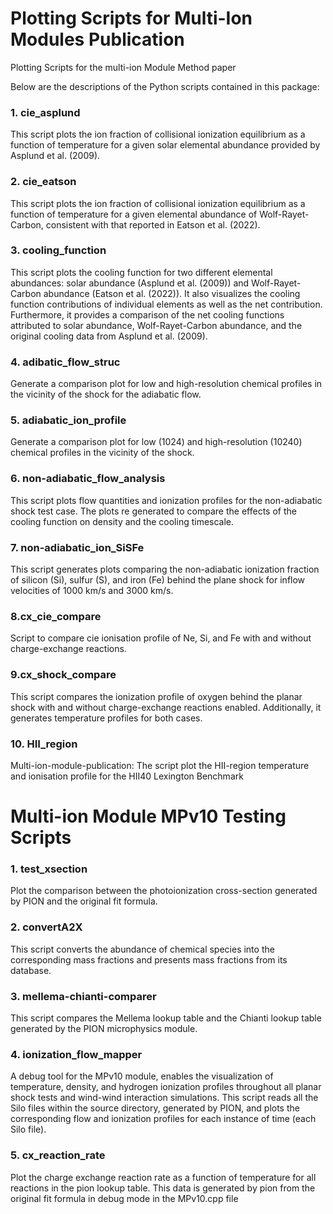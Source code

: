 # Plotting Scripts for Multi-Ion Modules Publication #
Plotting Scripts for the multi-ion Module Method paper

Below are the descriptions of the Python scripts contained in this package: 

### 1. cie_asplund
This script plots the ion fraction of collisional ionization equilibrium
as a function of temperature for a given solar elemental abundance 
provided by Asplund et al. (2009).

### 2. cie_eatson
This script plots the ion fraction of collisional ionization equilibrium 
as a function of temperature for a given elemental abundance of 
Wolf-Rayet-Carbon, consistent with that reported in Eatson et al. (2022).

### 3. cooling_function
This script plots the cooling function for two different elemental 
abundances: solar abundance (Asplund et al. (2009)) and Wolf-Rayet-Carbon 
abundance (Eatson et al. (2022)). It also visualizes the cooling function 
contributions of individual elements as well as the net contribution. 
Furthermore, it provides a comparison of the net cooling functions attributed
to solar abundance, Wolf-Rayet-Carbon abundance, and the original cooling 
data from Asplund et al. (2009).

### 4. adibatic_flow_struc
Generate a comparison plot for low and high-resolution chemical profiles in 
the vicinity of the shock for the adiabatic flow.

### 5. adiabatic_ion_profile
Generate a comparison plot for low (1024) and high-resolution (10240) chemical profiles in 
the vicinity of the shock.

### 6. non-adiabatic_flow_analysis
This script plots flow quantities and ionization profiles for the 
non-adiabatic shock test case. The plots re generated to compare the effects 
of the cooling function on density and the cooling timescale.

### 7. non-adiabatic_ion_SiSFe
This script generates plots comparing the non-adiabatic ionization fraction
of silicon (Si), sulfur (S), and iron (Fe) behind the plane shock for inflow 
velocities of 1000 km/s and 3000 km/s.

### 8.cx_cie_compare
Script to compare cie ionisation profile of Ne, Si, and Fe with and 
without charge-exchange reactions.

### 9.cx_shock_compare
This script compares the ionization profile of oxygen behind the planar shock
with and without charge-exchange reactions enabled. Additionally, it generates
temperature profiles for both cases.

### 10. HII_region
Multi-ion-module-publication: The script plot the HII-region temperature and
ionisation profile for the HII40 Lexington Benchmark

# Multi-ion Module MPv10 Testing Scripts #

### 1. test_xsection
Plot the comparison between the photoionization cross-section generated by PION
and the original fit formula.

### 2. convertA2X
This script converts the abundance of chemical species into the corresponding 
mass fractions and presents mass fractions from its database.

### 3. mellema-chianti-comparer
This script compares the Mellema lookup table and the Chianti lookup table
generated by the PION microphysics module.

### 4. ionization_flow_mapper
A debug tool for the MPv10 module, enables the visualization of temperature, 
density, and hydrogen ionization profiles throughout all planar shock tests and 
wind-wind interaction simulations. This script reads all the Silo files within the 
source directory, generated by PION, and plots the corresponding flow and 
ionization profiles for each instance of time (each Silo file).

### 5. cx_reaction_rate
Plot the charge exchange reaction rate as a function of temperature for 
all reactions in the pion lookup table. This data is generated by pion from the
original fit formula in debug mode in the MPv10.cpp file